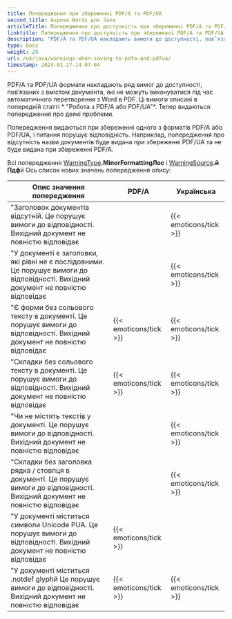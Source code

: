 ```yaml
---
title: Попередження при збереженні PDF/A та PDF/UA
second_title: Aspose.Words для Java
articleTitle: Попередження про доступність при збереженні PDF/A та PDF/UA
linktitle: Попередження про доступність при збереженні PDF/A та PDF/UA
description: "PDF/A та PDF/UA накладають вимоги до доступності, пов’язані з вмістом документа. При збереженні PDF/A або PDF/UA в Java і питання порушує комплаєнс, видається попередження."
type: docs
weight: 29
url: /uk/java/warnings-when-saving-to-pdfa-and-pdfua/
timestamp: 2024-01-27-14-07-04
---
```


PDF/A та PDF/UA формати накладають ряд вимог до доступності, пов’язаних з вмістом документа, які не можуть виконуватися під час автоматичного перетворення з Word в PDF. Ці вимоги описані в попередній статті * "Робота з PDF/A або PDF/UA"*. Тепер видаються попередження про деякі проблеми.

Попередження видаються при збереженні одного з форматів PDF/A або PDF/UA, і питання порушує відповідність. Наприклад, попередження про відсутність назви документів буде видана при збереженні PDF/UA та не буде видана при збереженні PDF/A.

Всі попередження [WarningType](https://reference.aspose.com/words/java/com.aspose.words/warningtype/)**.MinorFormattingЛос** і [WarningSource](https://reference.aspose.com/words/java/com.aspose.words/warningsource/)**.й Пдф**й Ось список нових значень попередження опису:

|  Опис значення попередження |  PDF/А |  Українська |
|  ------------------------------------------------------------  |  ----------------------  |  ----------------------  |
|  "Заголовок документів відсутній. Це порушує вимоги до відповідності. Вихідний документ не повністю відповідає |                          |   {{< emoticons/tick >}}  |
|  "У документі є заголовки, які рівні не є послідовними. Це порушує вимоги до відповідності. Вихідний документ не повністю відповідає |                          |   {{< emoticons/tick >}}  |
|  "Є форми без сольового тексту в документі. Це порушує вимоги до відповідності. Вихідний документ не повністю відповідає |   {{< emoticons/tick >}}  |   {{< emoticons/tick >}}  |
|  "Складки без сольового тексту в документі. Це порушує вимоги до відповідності. Вихідний документ не повністю відповідає |   {{< emoticons/tick >}}  |   {{< emoticons/tick >}}  |
|  "Чи не містять текстів у документі. Це порушує вимоги до відповідності. Вихідний документ не повністю відповідає |                          |   {{< emoticons/tick >}}  |
|  "Складки без заголовка рядка / стовпця в документі. Це порушує вимоги до відповідності. Вихідний документ не повністю відповідає |                          |   {{< emoticons/tick >}}  |
|  "У документі міститься символи Unicode PUA. Це порушує вимоги до відповідності. Вихідний документ не повністю відповідає |   {{< emoticons/tick >}}  |                          |
|  "У документі міститься .notdef glyphй Це порушує вимоги до відповідності. Вихідний документ не повністю відповідає |   {{< emoticons/tick >}}  |   {{< emoticons/tick >}}  |
